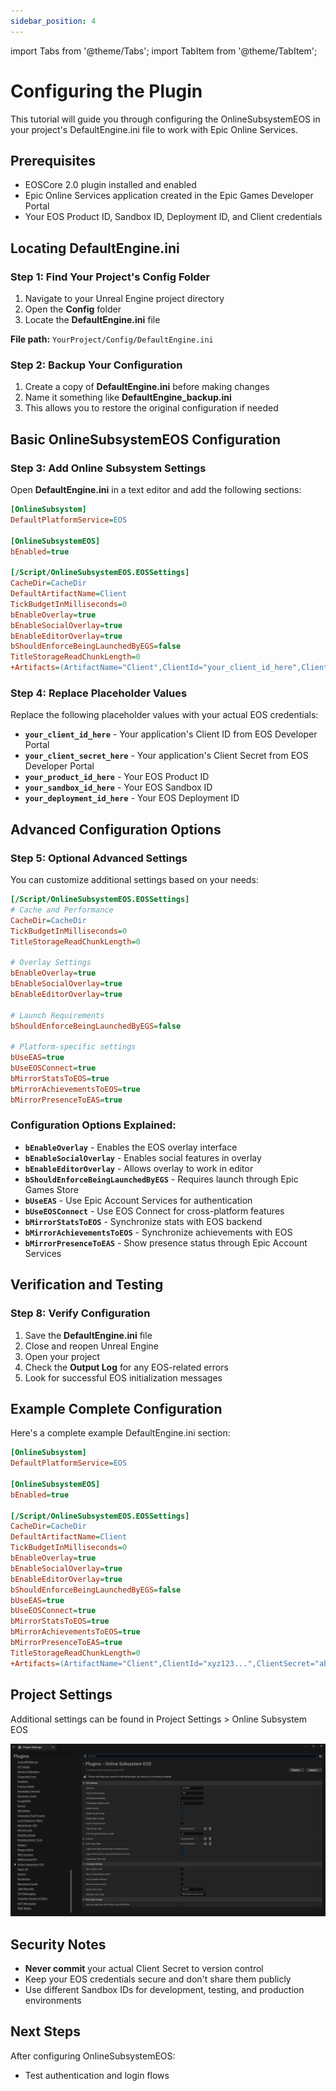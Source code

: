 ```yaml
---
sidebar_position: 4
---
```


import Tabs from '@theme/Tabs';
import TabItem from '@theme/TabItem';

# Configuring the Plugin

This tutorial will guide you through configuring the OnlineSubsystemEOS in your project's DefaultEngine.ini file to work with Epic Online Services.

## Prerequisites

- EOSCore 2.0 plugin installed and enabled
- Epic Online Services application created in the Epic Games Developer Portal
- Your EOS Product ID, Sandbox ID, Deployment ID, and Client credentials

## Locating DefaultEngine.ini

### Step 1: Find Your Project's Config Folder
1. Navigate to your Unreal Engine project directory
2. Open the **Config** folder
3. Locate the **DefaultEngine.ini** file

**File path:** `YourProject/Config/DefaultEngine.ini`

### Step 2: Backup Your Configuration
1. Create a copy of **DefaultEngine.ini** before making changes
2. Name it something like **DefaultEngine_backup.ini**
3. This allows you to restore the original configuration if needed

## Basic OnlineSubsystemEOS Configuration

### Step 3: Add Online Subsystem Settings

Open **DefaultEngine.ini** in a text editor and add the following sections:

```ini
[OnlineSubsystem]
DefaultPlatformService=EOS

[OnlineSubsystemEOS]
bEnabled=true

[/Script/OnlineSubsystemEOS.EOSSettings]
CacheDir=CacheDir
DefaultArtifactName=Client
TickBudgetInMilliseconds=0
bEnableOverlay=true
bEnableSocialOverlay=true
bEnableEditorOverlay=true
bShouldEnforceBeingLaunchedByEGS=false
TitleStorageReadChunkLength=0
+Artifacts=(ArtifactName="Client",ClientId="your_client_id_here",ClientSecret="your_client_secret_here",ProductId="your_product_id_here",SandboxId="your_sandbox_id_here",DeploymentId="your_deployment_id_here",EncryptionKey="")
```

### Step 4: Replace Placeholder Values

Replace the following placeholder values with your actual EOS credentials:

- **`your_client_id_here`** - Your application's Client ID from EOS Developer Portal
- **`your_client_secret_here`** - Your application's Client Secret from EOS Developer Portal  
- **`your_product_id_here`** - Your EOS Product ID
- **`your_sandbox_id_here`** - Your EOS Sandbox ID
- **`your_deployment_id_here`** - Your EOS Deployment ID

## Advanced Configuration Options

### Step 5: Optional Advanced Settings

You can customize additional settings based on your needs:

```ini
[/Script/OnlineSubsystemEOS.EOSSettings]
# Cache and Performance
CacheDir=CacheDir
TickBudgetInMilliseconds=0
TitleStorageReadChunkLength=0

# Overlay Settings
bEnableOverlay=true
bEnableSocialOverlay=true
bEnableEditorOverlay=true

# Launch Requirements
bShouldEnforceBeingLaunchedByEGS=false

# Platform-specific settings
bUseEAS=true
bUseEOSConnect=true
bMirrorStatsToEOS=true
bMirrorAchievementsToEOS=true
bMirrorPresenceToEAS=true
```

### Configuration Options Explained:

- **`bEnableOverlay`** - Enables the EOS overlay interface
- **`bEnableSocialOverlay`** - Enables social features in overlay
- **`bEnableEditorOverlay`** - Allows overlay to work in editor
- **`bShouldEnforceBeingLaunchedByEGS`** - Requires launch through Epic Games Store
- **`bUseEAS`** - Use Epic Account Services for authentication
- **`bUseEOSConnect`** - Use EOS Connect for cross-platform features
- **`bMirrorStatsToEOS`** - Synchronize stats with EOS backend
- **`bMirrorAchievementsToEOS`** - Synchronize achievements with EOS
- **`bMirrorPresenceToEAS`** - Show presence status through Epic Account Services

## Verification and Testing

### Step 8: Verify Configuration

1. Save the **DefaultEngine.ini** file
2. Close and reopen Unreal Engine
3. Open your project
4. Check the **Output Log** for any EOS-related errors
5. Look for successful EOS initialization messages

## Example Complete Configuration

Here's a complete example DefaultEngine.ini section:

```ini
[OnlineSubsystem]
DefaultPlatformService=EOS

[OnlineSubsystemEOS]
bEnabled=true

[/Script/OnlineSubsystemEOS.EOSSettings]
CacheDir=CacheDir
DefaultArtifactName=Client
TickBudgetInMilliseconds=0
bEnableOverlay=true
bEnableSocialOverlay=true
bEnableEditorOverlay=true
bShouldEnforceBeingLaunchedByEGS=false
bUseEAS=true
bUseEOSConnect=true
bMirrorStatsToEOS=true
bMirrorAchievementsToEOS=true
bMirrorPresenceToEAS=true
TitleStorageReadChunkLength=0
+Artifacts=(ArtifactName="Client",ClientId="xyz123...",ClientSecret="abc456...",ProductId="1234567890abcdef1234567890abcdef",SandboxId="1234567890abcdef1234567890abcdef12345678",DeploymentId="1234567890abcdef1234567890abcdef12345678",EncryptionKey="")
```

## Project Settings

Additional settings can be found in Project Settings > Online Subsystem EOS

![Image](./images/project_settings.png)

## Security Notes

- **Never commit** your actual Client Secret to version control
- Keep your EOS credentials secure and don't share them publicly
- Use different Sandbox IDs for development, testing, and production environments

## Next Steps

After configuring OnlineSubsystemEOS:
- Test authentication and login flows